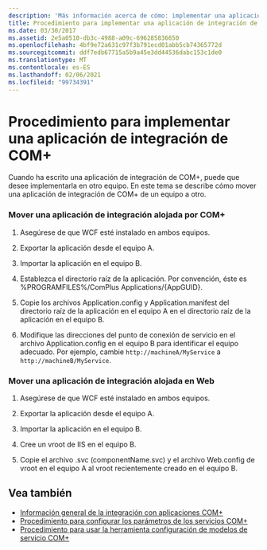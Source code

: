 ```yaml
---
description: 'Más información acerca de cómo: implementar una aplicación de integración de COM+'
title: Procedimiento para implementar una aplicación de integración de COM+
ms.date: 03/30/2017
ms.assetid: 2e5a0510-db3c-4988-a09c-696285836650
ms.openlocfilehash: 4bf9e72a631c97f3b791ecd01abb5cb74365772d
ms.sourcegitcommit: ddf7edb67715a5b9a45e3dd44536dabc153c1de0
ms.translationtype: MT
ms.contentlocale: es-ES
ms.lasthandoff: 02/06/2021
ms.locfileid: "99734391"
---
```

# <a name="how-to-deploy-a-com-integration-application"></a>Procedimiento para implementar una aplicación de integración de COM+

Cuando ha escrito una aplicación de integración de COM+, puede que desee implementarla en otro equipo. En este tema se describe cómo mover una aplicación de integración de COM+ de un equipo a otro.  
  
### <a name="moving-a-com-hosted-integration-app"></a>Mover una aplicación de integración alojada por COM+  
  
1. Asegúrese de que WCF esté instalado en ambos equipos.  
  
2. Exportar la aplicación desde el equipo A.  
  
3. Importar la aplicación en el equipo B.  
  
4. Establezca el directorio raíz de la aplicación. Por convención, éste es %PROGRAMFILES%/ComPlus Applications/{AppGUID}.  
  
5. Copie los archivos Application.config y Application.manifest del directorio raíz de la aplicación en el equipo A en el directorio raíz de la aplicación en el equipo B.  
  
6. Modifique las direcciones del punto de conexión de servicio en el archivo Application.config en el equipo B para identificar el equipo adecuado. Por ejemplo, cambie `http://machineA/MyService` a `http://machineB/MyService`.  
  
### <a name="moving-a-web-hosted-integration-application"></a>Mover una aplicación de integración alojada en Web  
  
1. Asegúrese de que WCF esté instalado en ambos equipos.  
  
2. Exportar la aplicación desde el equipo A.  
  
3. Importar la aplicación en el equipo B.  
  
4. Cree un vroot de IIS en el equipo B.  
  
5. Copie el archivo .svc (componentName.svc) y el archivo Web.config de vroot en el equipo A al vroot recientemente creado en el equipo B.  
  
## <a name="see-also"></a>Vea también

- [Información general de la integración con aplicaciones COM+](integrating-with-com-plus-applications-overview.md)
- [Procedimiento para configurar los parámetros de los servicios COM+](how-to-configure-com-service-settings.md)
- [Procedimiento para usar la herramienta configuración de modelos de servicio COM+](how-to-use-the-com-service-model-configuration-tool.md)
